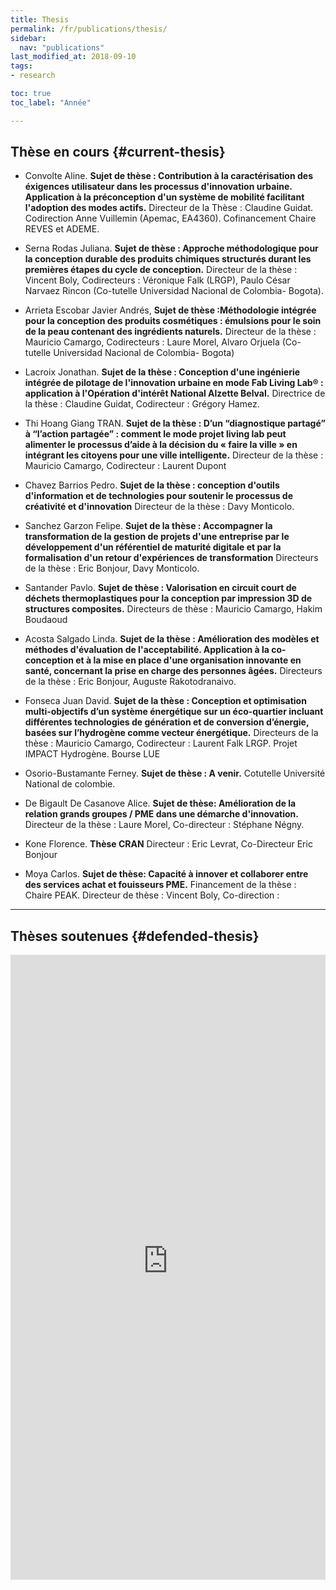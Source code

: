 ```yaml
---
title: Thesis
permalink: /fr/publications/thesis/
sidebar:
  nav: "publications"
last_modified_at: 2018-09-10
tags:
- research

toc: true
toc_label: "Année"

---
```


## Thèse en cours  {#current-thesis}
	
- Convolte Aline. **Sujet de thèse : Contribution à la caractérisation des éxigences utilisateur dans les processus d'innovation urbaine. Application à la préconception d'un système de mobilité facilitant l'adoption des modes actifs.** 
Directeur de la Thèse : Claudine Guidat. Codirection Anne Vuillemin (Apemac, EA4360). Cofinancement Chaire REVES et ADEME.

- Serna Rodas Juliana. **Sujet de thèse : Approche méthodologique pour la conception durable des produits chimiques structurés durant les premières étapes du cycle de conception.**
Directeur de la thèse : Vincent Boly, Codirecteurs : Véronique Falk (LRGP), Paulo César Narvaez Rincon (Co-tutelle Universidad Nacional de Colombia- Bogota).

- Arrieta Escobar Javier Andrés, **Sujet de thèse :Méthodologie intégrée pour la conception des produits cosmétiques : émulsions pour le soin de la peau contenant des ingrédients naturels.**
Directeur de la thèse : Mauricio Camargo, Codirecteurs : Laure Morel, Alvaro Orjuela (Co-tutelle Universidad Nacional de Colombia- Bogota)


- Lacroix Jonathan. **Sujet de la thèse : Conception d'une ingénierie intégrée de pilotage de l'innovation urbaine en mode Fab Living Lab® : application à l'Opération d'intérêt National Alzette Belval.** 
Directrice de la thèse : Claudine Guidat, Codirecteur : Grégory Hamez.

- Thi Hoang Giang TRAN. **Sujet de la thèse : D’un “diagnostique partagé” à “l’action partagée” : comment le mode projet living lab peut alimenter le processus d’aide à la décision du « faire la ville » en intégrant les citoyens pour une ville intelligente.**
Directeur de la thèse : Mauricio Camargo, Codirecteur : Laurent Dupont

- Chavez Barrios Pedro. **Sujet de la thèse : conception d'outils d'information et de technologies pour soutenir le processus de créativité et d'innovation**
Directeur de la thèse : Davy Monticolo.

- Sanchez Garzon Felipe. **Sujet de la thèse : Accompagner la transformation de la gestion de projets d'une entreprise par le développement d'un référentiel de maturité digitale et par la formalisation d'un retour d'expériences de transformation**
Directeurs de la thèse : Eric Bonjour, Davy Monticolo.

- Santander Pavlo. **Sujet de thèse : Valorisation en circuit court de déchets thermoplastiques pour la conception par impression 3D de structures composites.** 
Directeurs de thèse : Mauricio Camargo, Hakim Boudaoud

- Acosta Salgado Linda. **Sujet de la thèse : Amélioration des modèles et méthodes d'évaluation de l'acceptabilité. Application à la co-conception et à la mise en place d'une organisation innovante en santé, concernant la prise en charge des personnes âgées.**
Directeurs de la thèse : Eric Bonjour, Auguste Rakotodranaivo.

- Fonseca Juan David. **Sujet de la thèse : Conception et optimisation multi-objectifs d’un système énergétique sur un éco-quartier incluant différentes technologies de génération et de conversion d’énergie, basées sur l’hydrogène comme vecteur énergétique.** Directeurs de la thèse : Mauricio Camargo, Codirecteur : Laurent Falk LRGP. Projet IMPACT Hydrogène. Bourse LUE

- Osorio-Bustamante Ferney. **Sujet de thèse : A venir.** 
Cotutelle Université National de colombie.

- De Bigault De Casanove Alice. **Sujet de thèse: Amélioration de la relation grands groupes / PME dans une démarche d'innovation.** 
Directeur de la thèse : Laure Morel, Co-directeur : Stéphane Négny.

- Kone Florence. **Thèse CRAN** 
Directeur : Eric Levrat, Co-Directeur Eric Bonjour

- Moya Carlos. **Sujet de thèse: Capacité à innover et collaborer entre des services achat et fouisseurs PME.** Financement de la thèse : Chaire PEAK. Directeur de thèse : Vincent Boly, Co-direction :


--- 

## Thèses soutenues {#defended-thesis}
 
 <div class="content content-narrow">
<iframe src="https://haltools.archives-ouvertes.fr/Public/afficheRequetePubli.php?struct=Equipe+de+Recherche+sur+les+Processus+Innovatifs&typdoc=('THESE')&CB_auteur=oui&CB_titre=oui&CB_article=oui&langue=Francais&tri_exp=annee_publi&tri_exp2=typdoc&tri_exp3=date_publi&ordre_aff=TA&Fen=Aff&css=../css/VisuCondenseSsCadre.css" frameborder="0" scrolling="auto" width="100%" height="1000px"></iframe>
</div>